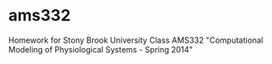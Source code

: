 ams332
======

Homework for Stony Brook University Class AMS332 "Computational Modeling of Physiological Systems - Spring 2014"
